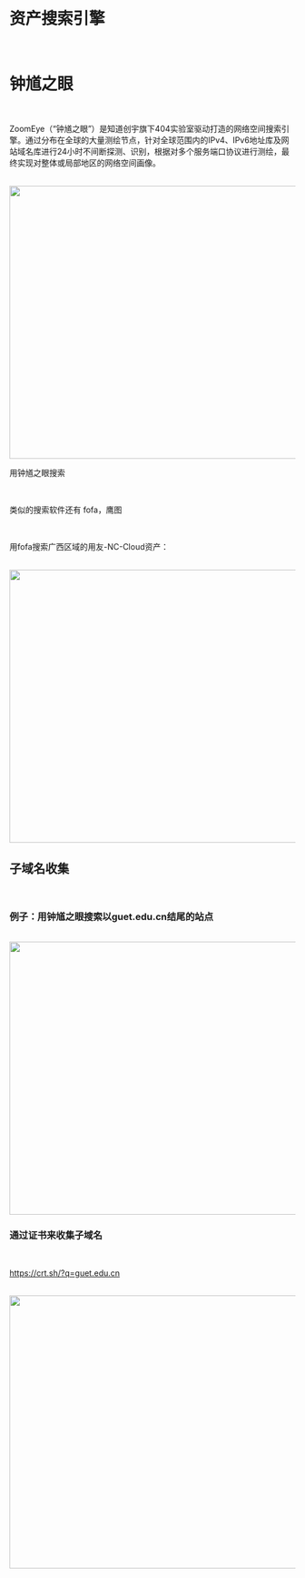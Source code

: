 # 资产搜索引擎

<br>



# 钟馗之眼

<br>

ZoomEye（“钟馗之眼”）是知道创宇旗下404实验室驱动打造的网络空间搜索引擎。通过分布在全球的大量测绘节点，针对全球范围内的IPv4、IPv6地址库及网站域名库进行24小时不间断探测、识别，根据对多个服务端口协议进行测绘，最终实现对整体或局部地区的网络空间画像。

<br>

<img src="https://54huarui.github.io/blogs/zuoye2/1.png" width="880" height="480">

<br>

用钟馗之眼搜索

<br>

类似的搜索软件还有 fofa，鹰图

<br>

用fofa搜索广西区域的用友-NC-Cloud资产：

<br>

<img src="https://54huarui.github.io/blogs/zuoye2/3.png" width="880" height="480">

<br>

## 子域名收集

<br>

### 例子：用钟馗之眼搜索以guet.edu.cn结尾的站点

<br>

<img src="https://54huarui.github.io/blogs/zuoye2/2.png" width="880" height="480">

### 通过证书来收集子域名

<br>

https://crt.sh/?q=guet.edu.cn

<br>

<img src="https://54huarui.github.io/blogs/zuoye2/4.png" width="880" height="480">
